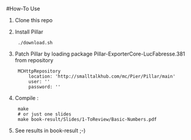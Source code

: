 #How-To Use

1. Clone this repo
2. Install Pillar

		./download.sh

3. Patch Pillar by loading package Pillar-ExporterCore-LucFabresse.381 from repository

		MCHttpRepository
			location: 'http://smalltalkhub.com/mc/Pier/Pillar/main'
			user: ''
			password: ''

4. Compile :

		make
		# or just one slides
		make book-result/Slides/1-ToReview/Basic-Numbers.pdf
		
5. See results in book-result ;-)
